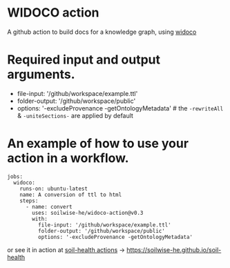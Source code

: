 # WIDOCO action

A github action to build docs for a knowledge graph, using [widoco](https://github.com/dgarijo/Widoco)

# Required input and output arguments.

- file-input: '/github/workspace/example.ttl'
- folder-output: '/github/workspace/public'
- options: '-excludeProvenance -getOntologyMetadata' # the `-rewriteAll` &  `-uniteSections-` are applied by default
  
# An example of how to use your action in a workflow.

```
jobs:
  widoco:
    runs-on: ubuntu-latest
    name: A conversion of ttl to html
    steps:
      - name: convert
        uses: soilwise-he/widoco-action@v0.3
        with:
          file-input: '/github/workspace/example.ttl'
          folder-output: '/github/workspace/public'
          options: '-excludeProvenance -getOntologyMetadata'
```

or see it in action at [soil-health actions](https://github.com/soilwise-he/soil-health/blob/main/.github/workflows/widoco.yml) -> <https://soilwise-he.github.io/soil-health>
